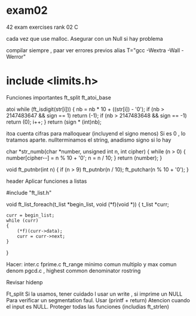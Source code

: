 # exam02
42 exam exercises rank 02 C

cada vez que use malloc. Asegurar con un Null si hay problema

compilar siempre , paar ver errores previos
alias T="gcc -Wextra -Wall -Werror"

# include <limits.h>

Funciones importantes
ft_split
ft_atoi_base

atoi
	while (ft_isdigit(str[i]))
	{
		nb = nb * 10 + ((str[i]) - '0');
		if (nb > 2147483647 && sign == 1)
			return (-1);
		if (nb > 2147483648 && sign == -1)
			return (0);
		i++;
	}
	return (sign * (int)nb);

itoa
cuenta cifras para malloquear (incluyend el signo menos)
Si es 0 , lo tratamos aparte.
nullterminamos el string, anadismo signo si lo hay

char	*str_numb(char *number, unsigned int n, int cipher)
{
	while (n > 0)
	{
		number[cipher--] = n % 10 + '0';
		n = n / 10;
	}
	return (number);
}

void	ft_putnbr(int n)
{
	if (n > 9)
		ft_putnbr(n / 10);
	ft_putchar(n % 10 + '0');
}

header
Aplicar funciones a listas

#include "ft_list.h"

void	ft_list_foreach(t_list *begin_list, void (*f)(void *))
{
	t_list	*curr;

	curr = begin_list;
	while (curr)
	{
		(*f)(curr->data);
		curr = curr->next;
	}
}


Hacer:
inter.c
fprime.c
ft_range
minimo comun multiplo y max comun denom
pgcd.c , highest common denominator
rostring


Revisar
hidenp

Ft_split
Si la usamos, tener cuidado l usar un write , si imprime un NULL
Para verificar un segmentation faul. Usar (printf + return)
Atencion cuando el input es NULL.
Proteger todas las funciones (includias ft_strlen)